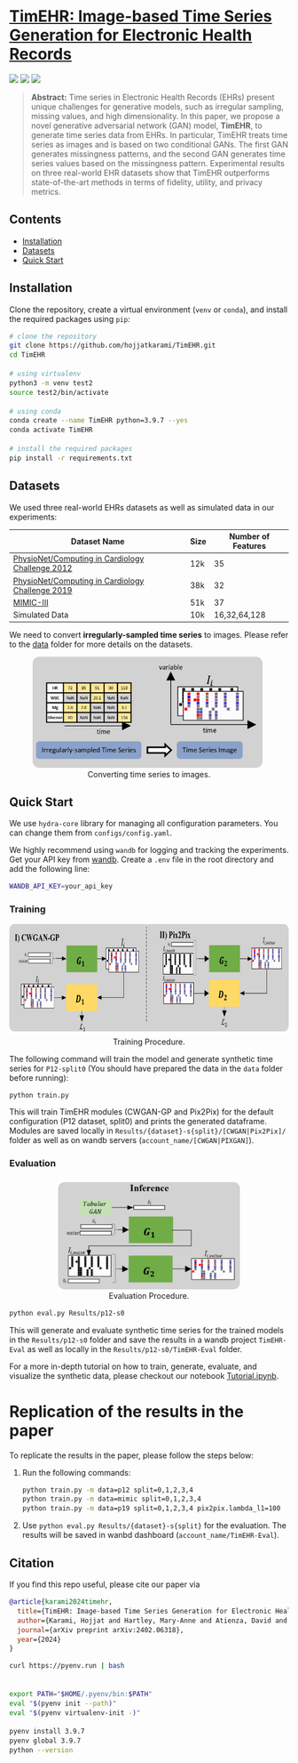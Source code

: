 

# [TimEHR: Image-based Time Series Generation for Electronic Health Records](https://arxiv.org/abs/2402.06318)

[![](https://img.shields.io/badge/license-MIT-blue.svg)](https://github.com/Y-debug-sys/Diffusion-TS/blob/main/LICENSE) 
<img src="https://img.shields.io/badge/python-3.9.7-blue">
<img src="https://img.shields.io/badge/pytorch-2.2.2-orange">

> **Abstract:** Time series in Electronic Health Records (EHRs) present unique challenges for generative models, such as irregular sampling, missing values, and high dimensionality. In this paper, we propose a novel generative adversarial network (GAN) model, **TimEHR**, to generate time series data from EHRs. In particular, TimEHR treats time series as images and is based on two conditional GANs. The first GAN generates missingness patterns, and the second GAN generates time series values based on the missingness pattern. Experimental results on three real-world EHR datasets show that TimEHR outperforms state-of-the-art methods in terms of fidelity, utility, and privacy metrics.

## Contents
- [Installation](#installation)
- [Datasets](#datasets)
- [Quick Start](#quick-start)
<!-- - [Citation](#citation) -->

## Installation
Clone the repository, create a virtual environment (`venv` or `conda`), and install the required packages using `pip`:
```bash
# clone the repository
git clone https://github.com/hojjatkarami/TimEHR.git
cd TimEHR

# using virtualenv
python3 -m venv test2
source test2/bin/activate

# using conda
conda create --name TimEHR python=3.9.7 --yes
conda activate TimEHR

# install the required packages
pip install -r requirements.txt
```


## Datasets
We used three real-world EHRs datasets as well as simulated data in our experiments:


| Dataset Name | Size | Number of Features |
|--------------|------|--------------------|
| [PhysioNet/Computing in Cardiology Challenge 2012](https://physionet.org/content/challenge-2012/1.0.0/) | 12k | 35 |
| [PhysioNet/Computing in Cardiology Challenge 2019](https://physionet.org/content/challenge-2019/1.0.0/) | 38k | 32 |
| [MIMIC-III](https://physionet.org/content/mimiciii/1.4/) | 51k | 37 |
| Simulated Data | 10k | 16,32,64,128 |

We need to convert **irregularly-sampled time series** to images. Please refer to the [data](data) folder for more details on the datasets.

<p align="center">
  <img src="figures/git-data.png" alt="" height=200>
  <br>
  Converting time series to images.
</p>

## Quick Start

We use `hydra-core` library for managing all configuration parameters. You can change them from `configs/config.yaml`. 

We highly recommend using `wandb` for logging and tracking the experiments. Get your API key from [wandb](https://wandb.ai/authorize). Create a `.env` file in the root directory and add the following line:

```bash
WANDB_API_KEY=your_api_key
```
### Training


<p align="center">
  <img src="figures/git-train.png" alt=""  height=200>
  <br>
  Training Procedure.
</p>

The following command will train the model and generate synthetic time series for `P12-split0` (You should have prepared the data in the `data` folder before running):
```bash
python train.py
```
This will train TimEHR modules (CWGAN-GP and Pix2Pix) for the default configuration (P12 dataset, split0) and prints the generated dataframe. Modules are saved locally in `Results/{dataset}-s{split}/[CWGAN|Pix2Pix]/` folder as well as on wandb servers (`account_name/[CWGAN|PIXGAN]`).

### Evaluation
<p align="center">
  <img src="figures/git-eval.png" alt="" height=200>
  <br>
  Evaluation Procedure.
</p>

```bash
python eval.py Results/p12-s0
```

This will generate and evaluate synthetic time series for the trained models in the `Results/p12-s0` folder and save the results in a wandb project `TimEHR-Eval` as well as locally in the `Results/p12-s0/TimEHR-Eval` folder.

For a more in-depth tutorial on how to train, generate, evaluate, and visualize the synthetic data, please checkout our notebook [Tutorial.ipynb](Tutorial.ipynb).

# Replication of the results in the paper

To replicate the results in the paper, please follow the steps below:

1. Run the following commands: 
    ```bash
    python train.py -m data=p12 split=0,1,2,3,4
    python train.py -m data=mimic split=0,1,2,3,4
    python train.py -m data=p19 split=0,1,2,3,4 pix2pix.lambda_l1=100

    ```
2. Use `python eval.py Results/{dataset}-s{split}` for the evaluation. The results will be saved in wanbd dashboard (`account_name/TimEHR-Eval`).



## Citation
If you find this repo useful, please cite our paper via
```bibtex
@article{karami2024timehr,
  title={TimEHR: Image-based Time Series Generation for Electronic Health Records},
  author={Karami, Hojjat and Hartley, Mary-Anne and Atienza, David and Ionescu, Anisoara},
  journal={arXiv preprint arXiv:2402.06318},
  year={2024}
}
```




```bash
curl https://pyenv.run | bash


export PATH="$HOME/.pyenv/bin:$PATH"
eval "$(pyenv init --path)"
eval "$(pyenv virtualenv-init -)"

pyenv install 3.9.7
pyenv global 3.9.7
python --version


```
